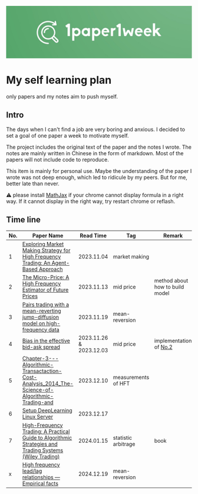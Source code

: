 ![1paper1week](docs/1paper1week-git.jpg)

# My self learning plan

only papers and my notes aim to push myself.



## Intro

The days when I can't find a job are very boring and anxious. I decided to set a goal of one paper a week to motivate myself.

The project includes the original text of the paper and the notes I wrote. The notes are mainly written in Chinese in the form of markdown. Most of the papers will not include code to reproduce.

This item is mainly for personal use. Maybe the understanding of the paper I wrote was not deep enough, which led to ridicule by my peers. But for me, better late than never.

:warning: please install [MathJax](https://github.com/orsharir/github-mathjax) if your chrome cannot display formula in a right way. If it cannot display in the right way, try restart chrome or reflash.

## Time line
| No. | Paper Name | Read Time | Tag | Remark
| --- | ---------- | --------- | --- | ------ |
| 1 | [Exploring Market Making Strategy for High Frequency Trading: An Agent-Based Approach](papers&notes/ExploringMarketMakingStrategyforHighFrequencyTrading_AnAgent-BasedApproach) | 2023.11.04 | market making | 
| 2 | [The Micro-Price: A High Frequency Estimator of Future Prices](papers&notes/TheMicro-Price_AHighFrequencyEstimatorofFuturePrices) | 2023.11.13 | mid price | method about how to build model|
| 3 | [Pairs trading with a mean-reverting jump-diffusion model on high-frequency data](papers&notes/PairsTradingwithJumpModel) | 2023.11.19 | mean-reversion | |
| 4 | [Bias in the effective bid-ask spread](papers&notes/Biasintheeffectivebid-askspread) | 2023.11.26 & 2023.12.03 | mid price | implementation of [No.2](papers&notes/TheMicro-Price_AHighFrequencyEstimatorofFuturePrices)|
| 5 | [Chapter-3---Algorithmic-Transactaction-Cost-Analysis_2014_The-Science-of-Algorithmic-Trading-and](papers&notes/TransactionCostAnalysis) | 2023.12.10 | measurements of HFT | |
| 6 | [Setup DeepLearning Linux Server](papers&notes/Linux_server_setup/server_setup.md) | 2023.12.17 | |
| 7 | [High-Frequency Trading: A Practical Guide to Algorithmic Strategies and Trading Systems (Wiley Trading)](papers&notes/High-FrequencyTradingAPracticalGuide/readme.md) | 2024.01.15 | statistic arbitrage | book |。。。。
| x | [High frequency lead/lag relationships — Empirical facts](papers&notes/HighFrequencyLeadLagRelationships—EmpiricalFacts) | 2024.12.19 | mean-reversion | |
